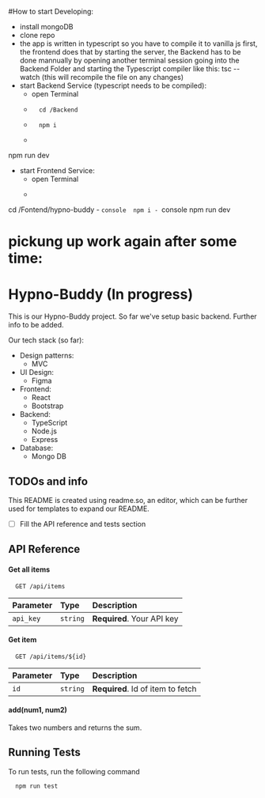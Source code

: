 #How to start Developing:
- install mongoDB
- clone repo
- the app is written in typescript so you have to compile it to vanilla js first, the frontend does that by starting the server, the Backend has to be done mannually by opening another terminal session going into the Backend Folder and starting the Typescript compiler like this: tsc --watch (this will recompile the file on any changes)
- start Backend Service (typescript needs to be compiled):
    - open Terminal
    - ```console 
        cd /Backend 
        ```
    - ```console 
        npm i
        ```
    - ```console 
npm run dev
- start Frontend Service:
    - open Terminal
    - ```console 
cd /Fontend/hypno-buddy
    - ```console 
npm i
    - ```console 
 npm run dev

# pickung up work again after some time:



# Hypno-Buddy (In progress)

This is our Hypno-Buddy project. So far we've setup basic backend. Further info to be added.

Our tech stack (so far):
- Design patterns:
    - MVC
- UI Design:
    - Figma    
- Frontend:
    - React
    - Bootstrap
- Backend:
    - TypeScript
    - Node.js
    - Express
- Database:
    - Mongo DB
## TODOs and info

This README is created using readme.so, an editor, which can be further used for templates to expand our README.

- [ ]  Fill the API reference and tests section
## API Reference

#### Get all items

```http
  GET /api/items
```

| Parameter | Type     | Description                |
| :-------- | :------- | :------------------------- |
| `api_key` | `string` | **Required**. Your API key |

#### Get item

```http
  GET /api/items/${id}
```

| Parameter | Type     | Description                       |
| :-------- | :------- | :-------------------------------- |
| `id`      | `string` | **Required**. Id of item to fetch |

#### add(num1, num2)

Takes two numbers and returns the sum.


## Running Tests

To run tests, run the following command

```bash
  npm run test
```

